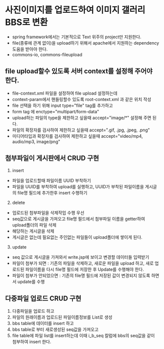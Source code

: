 # 사진이미지를 업로드하여 이미지 갤러리 BBS로 변환

* spring framework에서는 기본적으로 Text 위주의 project만 지원한다.
* file(종류에 관계 없이)을 upload하기 위해서 apache에서 지원하는 dependency 도움을 받아야 한다.
* commons-io, commons-fileupload

## file upload할수 있도록 서버 context를 설정해 주어야 한다.
* file-context.xml 파일을 설정하여 file upload 설정하는데
* context-param에서 핸들링할수 있도록 root-context.xml 과 같은 위치 작성
* file 선택을 하기 위해 input type="file" tag를 추가하고
* form tag 에 enctype="multipart/form-data"
* upload하는 파일의 type을 제한하고 싶을때 accept="image/*" 설정해 주면 된다.
* 파일의 확장자를 검사하여 제한하고 싶을때 accept=".gif, .jpg, .jpeg, .png"
* 미디어타입과 확장자를 검사하여 제한하고 싶을때 accept="video/mp4, audio/mp3, image/png"

## 첨부파일이 게시판에서 CRUD 구현
1. insert
* 파일을 업로드할때 파일이름 UUID 부착하기
* 파일을 UUID를 부착하여 upload를 실행하고, UUID가 부착된 파일이름을 게시글의 file명 필드에 추가한후 insert 수행하기

2. delete
* 업로드된 첨부파일을 삭제작업 수행 우선
* seq값으로 게시글을 가져오고 file명 필드에서 첨부파일 이름을 getter하여 upload폴더의 파일 삭제
* 해당하는 게시글을 삭제
* 게시글은 없는데 필요없는 주인없는 파일들이 upload폴더에 쌓이게 된다.

3. update
* seq 값으로 게시글을 가져와서 write.jsp에 보이고 변경할 데이터들 입력받기
* 파일이 첨부가 되면 : 기존의 파일을 삭제하고, 새로운 파일을 upload 하고, 새로 업로드된 파일이름을 다시 file명 필드에 저장한 후 Update를 수행해야 한다.
* 파일이 첨부가 안되었으면 : 기존의 file명 필드에 저장된 값이 변경되지 않도록 하면서 update를 수행

## 다중파일 업로드 CRUD 구현
1. 다중파일을 업로드 하고
2. 파일의 원래이름과 업로드된 파일이름정보를 List로 생성
3. bbs table에 데이터를 insert 하고
4. bbs table로 부터 새로생성된 seq값을 가져오고
5. file table에 파일 list를 insert하는데 이때 i_b_seq 칼럼에 bbs의 seq값을 같이 첨부하여 insert 한다.
















